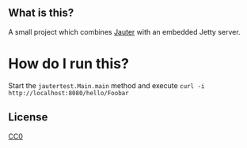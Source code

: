 ## What is this?

A small project which combines [Jauter](https://github.com/sinetja/jauter) with an embedded Jetty server.

# How do I run this?

Start the `jautertest.Main.main` method and execute `curl -i http://localhost:8080/hello/Foobar`

## License

[CC0](https://creativecommons.org/publicdomain/zero/1.0/)